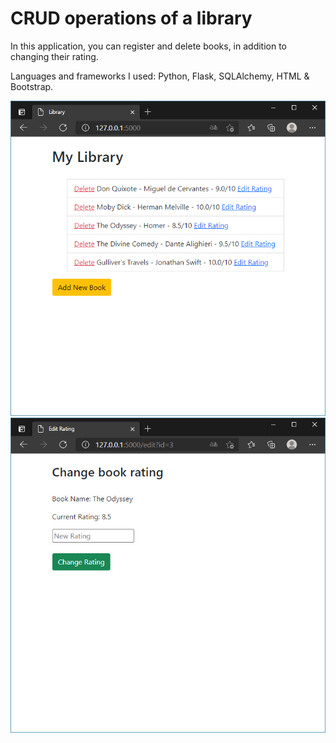 # CRUD operations of a library

In this application, you can register and delete books, in addition to changing their rating.

Languages and frameworks I used: Python, Flask, SQLAlchemy, HTML & Bootstrap.

<img src="1.PNG" alt="Read"/>
<img src="2.PNG" alt="Update"/>
